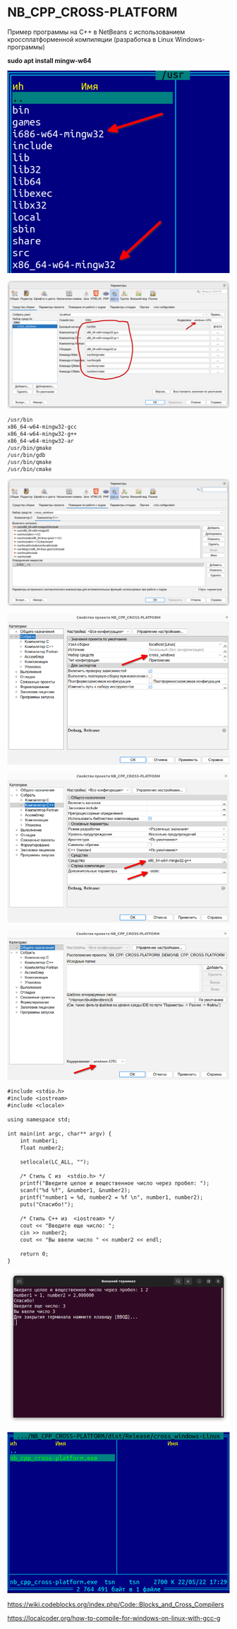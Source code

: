 # NB_CPP_CROSS-PLATFORM
Пример программы на C++ в NetBeans с использованием кроссплатформенной компиляции 
(разработка в Linux Windows-программы)

**sudo apt install mingw-w64**

![srcreenshot](screenshot.png)

![srcreenshot](screenshot1.png)

```
/usr/bin
x86_64-w64-mingw32-gcc
x86_64-w64-mingw32-g++
x86_64-w64-mingw32-ar
/usr/bin/gmake
/usr/bin/gdb
/usr/bin/qmake
/usr/bin/cmake
```

![srcreenshot](screenshot2.png)

![srcreenshot](screenshot3.png)

![srcreenshot](screenshot4.png)

![srcreenshot](screenshot5.png)

```
#include <stdio.h>
#include <iostream>
#include <clocale>

using namespace std;

int main(int argc, char** argv) {
    int number1;
    float number2;

    setlocale(LC_ALL, "");

    /* Стиль С из  <stdio.h> */
    printf("Введите целое и вещественное число через пробел: ");
    scanf("%d %f", &number1, &number2);
    printf("number1 = %d, number2 = %f \n", number1, number2);
    puts("Спасибо!");

    /* Стиль С++ из  <iostream> */
    cout << "Введите еще число: ";
    cin >> number2;
    cout << "Вы ввели число " << number2 << endl;

    return 0;
}

```
![srcreenshot](screenshot6.png)

![srcreenshot](screenshot7.png)

https://wiki.codeblocks.org/index.php/Code::Blocks_and_Cross_Compilers

https://localcoder.org/how-to-compile-for-windows-on-linux-with-gcc-g
